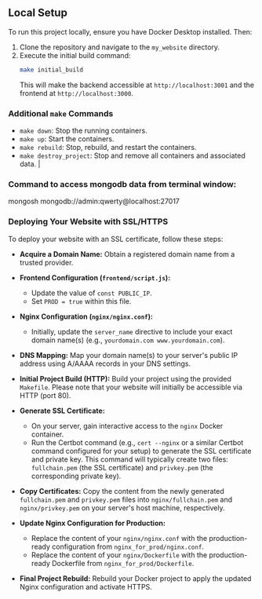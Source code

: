 ## Local Setup

To run this project locally, ensure you have Docker Desktop installed. Then:

1.  Clone the repository and navigate to the `my_website` directory.
2.  Execute the initial build command:
    ```bash
    make initial_build
    ```
    This will make the backend accessible at `http://localhost:3001` and the frontend at `http://localhost:3000`.

### Additional `make` Commands

* `make down`: Stop the running containers.
* `make up`: Start the containers.
* `make rebuild`: Stop, rebuild, and restart the containers.
* `make destroy_project`: Stop and remove all containers and associated data.
                                                                                                 |
### Command to access mongodb data from terminal window: 
mongosh mongodb://admin:qwerty@localhost:27017

### Deploying Your Website with SSL/HTTPS

To deploy your website with an SSL certificate, follow these steps:

* **Acquire a Domain Name:** Obtain a registered domain name from a trusted provider.

* **Frontend Configuration (`frontend/script.js`):**
    * Update the value of `const PUBLIC_IP`.
    * Set `PROD = true` within this file.

* **Nginx Configuration (`nginx/nginx.conf`):**
    * Initially, update the `server_name` directive to include your exact domain name(s) (e.g., `yourdomain.com www.yourdomain.com`).

* **DNS Mapping:** Map your domain name(s) to your server's public IP address using A/AAAA records in your DNS settings.

* **Initial Project Build (HTTP):** Build your project using the provided `Makefile`. Please note that your website will initially be accessible via HTTP (port 80).

* **Generate SSL Certificate:**
    * On your server, gain interactive access to the `nginx` Docker container.
    * Run the Certbot command (e.g., `cert --nginx` or a similar Certbot command configured for your setup) to generate the SSL certificate and private key. This command will typically create two files: `fullchain.pem` (the SSL certificate) and `privkey.pem` (the corresponding private key).

* **Copy Certificates:** Copy the content from the newly generated `fullchain.pem` and `privkey.pem` files into `nginx/fullchain.pem` and `nginx/privkey.pem` on your server's host machine, respectively.

* **Update Nginx Configuration for Production:**
    * Replace the content of your `nginx/nginx.conf` with the production-ready configuration from `nginx_for_prod/nginx.conf`.
    * Replace the content of your `nginx/Dockerfile` with the production-ready Dockerfile from `nginx_for_prod/Dockerfile`.

* **Final Project Rebuild:** Rebuild your Docker project to apply the updated Nginx configuration and activate HTTPS.
